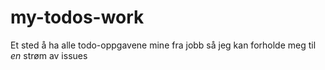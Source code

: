 # my-todos-work
Et sted å ha alle todo-oppgavene mine fra jobb så jeg kan forholde meg til _en_ strøm av issues
